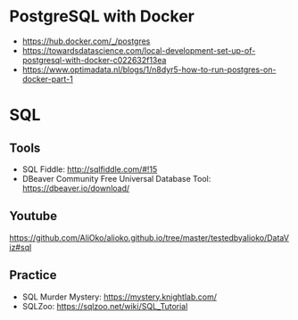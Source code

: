 # PostgreSQL with Docker
* https://hub.docker.com/_/postgres
* https://towardsdatascience.com/local-development-set-up-of-postgresql-with-docker-c022632f13ea
* https://www.optimadata.nl/blogs/1/n8dyr5-how-to-run-postgres-on-docker-part-1

# SQL

## Tools
* SQL Fiddle: http://sqlfiddle.com/#!15
* DBeaver Community Free Universal Database Tool: https://dbeaver.io/download/

## Youtube
https://github.com/AliOko/alioko.github.io/tree/master/testedbyalioko/DataViz#sql

## Practice
* SQL Murder Mystery: https://mystery.knightlab.com/
* SQLZoo: https://sqlzoo.net/wiki/SQL_Tutorial
